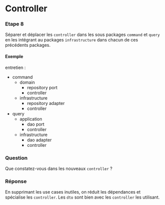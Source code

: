 # Controller

### Etape 8

Séparer et déplacer les `controller` dans les sous packages `command` et `query` en les intégrant au
packages `infrastructure` dans chacun de ces précédents packages.

#### Exemple

entretien :

- command
  - domain
    - repository port
    - controller
  - infrastructure
    - repository adapter
    - controller
- query
  - application
    - dao port
    - controller
  - infrastructure
    - dao adapter
    - controller

### Question

Que constatez-vous dans les nouveaux `controller` ?

### Réponse

En supprimant les use cases inutiles, on réduit les dépendances et spécialise les `controller`. Les `dto` sont bien avec
les `controller` les utilisant.
